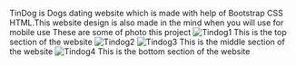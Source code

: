 TinDog is Dogs dating website which is made with help of Bootstrap CSS HTML.This website design is also made in the mind when you will use for mobile use
These are some of photo this project
![Tindog1](https://user-images.githubusercontent.com/44057710/119237609-55277780-bb5b-11eb-977f-c687536a82af.PNG)
This is the top section of the website
![Tindog2](https://user-images.githubusercontent.com/44057710/119237938-30340400-bb5d-11eb-876a-757335afafa0.PNG)
![Tindog3](https://user-images.githubusercontent.com/44057710/119237975-65405680-bb5d-11eb-87de-28d58ae84cd2.PNG)
This is the middle section of the website
![Tindog4](https://user-images.githubusercontent.com/44057710/119238081-00d1c700-bb5e-11eb-95f2-c2e46d90db46.PNG)
This is the bottom section of the website

